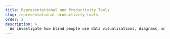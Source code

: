 ```yaml
---
title: Representational and Productivity Tools
slug: representational-productivity-tools
order: 2
description: >
  We investigate how blind people use data visualisations, diagrams, mind maps, mathematical expressions, code editors, to-do lists, calendars, or budgeting software for making sense of datasets and cognitive off-loading during complex tasks.
---
```

